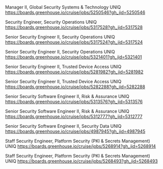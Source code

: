 Manager II, Global Security Systems & Technology UNIQ https://boards.greenhouse.io/cruise/jobs/5250546?gh_jid=5250546

Security Engineer, Security Operations UNIQ https://boards.greenhouse.io/cruise/jobs/5317528?gh_jid=5317528

Senior Security Engineer II, Security Operations UNIQ https://boards.greenhouse.io/cruise/jobs/5317524?gh_jid=5317524

Senior Security Engineer II, Security Operations UNIQ https://boards.greenhouse.io/cruise/jobs/5321401?gh_jid=5321401

Senior Security Engineer II, Trusted Device Access UNIQ https://boards.greenhouse.io/cruise/jobs/5281982?gh_jid=5281982

Senior Security Engineer II, Trusted Device Access UNIQ https://boards.greenhouse.io/cruise/jobs/5282288?gh_jid=5282288

Senior Security Software Engineer II, Risk & Assurance UNIQ https://boards.greenhouse.io/cruise/jobs/5313576?gh_jid=5313576

Senior Security Software Engineer II, Risk & Assurance UNIQ https://boards.greenhouse.io/cruise/jobs/5312777?gh_jid=5312777

Senior Security Software Engineer II, Security Data  UNIQ https://boards.greenhouse.io/cruise/jobs/4987945?gh_jid=4987945

Staff Security Engineer, Platform Security (PKI & Secrets Management) UNIQ https://boards.greenhouse.io/cruise/jobs/5268914?gh_jid=5268914

Staff Security Engineer, Platform Security (PKI & Secrets Management) UNIQ https://boards.greenhouse.io/cruise/jobs/5268493?gh_jid=5268493


